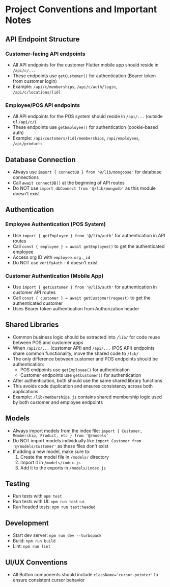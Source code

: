# Project Conventions and Important Notes

## API Endpoint Structure

### Customer-facing API endpoints
- All API endpoints for the customer Flutter mobile app should reside in `/api/c/...`
- These endpoints use `getCustomer()` for authentication (Bearer token from customer login)
- Example: `/api/c/memberships`, `/api/c/auth/login`, `/api/c/locations/[id]`

### Employee/POS API endpoints  
- All API endpoints for the POS system should reside in `/api/...` (outside of `/api/c/`)
- These endpoints use `getEmployee()` for authentication (cookie-based auth)
- Example: `/api/customers/[id]/memberships`, `/api/employees`, `/api/products`

## Database Connection
- Always use `import { connectDB } from '@/lib/mongoose'` for database connections
- Call `await connectDB()` at the beginning of API routes
- Do NOT use `import dbConnect from '@/lib/mongodb'` as this module doesn't exist

## Authentication

### Employee Authentication (POS System)
- Use `import { getEmployee } from '@/lib/auth'` for authentication in API routes
- Call `const { employee } = await getEmployee()` to get the authenticated employee
- Access org ID with `employee.org._id`
- Do NOT use `verifyAuth` - it doesn't exist

### Customer Authentication (Mobile App)
- Use `import { getCustomer } from '@/lib/auth'` for authentication in customer API routes
- Call `const { customer } = await getCustomer(request)` to get the authenticated customer
- Uses Bearer token authentication from Authorization header

## Shared Libraries
- Common business logic should be extracted into `/lib/` for code reuse between POS and customer apps
- When `/api/c/...` (customer API) and `/api/...` (POS API) endpoints share common functionality, move the shared code to `/lib/`
- The only difference between customer and POS endpoints should be authentication:
  - POS endpoints use `getEmployee()` for authentication
  - Customer endpoints use `getCustomer()` for authentication
- After authentication, both should use the same shared library functions
- This avoids code duplication and ensures consistency across both applications
- Example: `/lib/memberships.js` contains shared membership logic used by both customer and employee endpoints

## Models
- Always import models from the index file: `import { Customer, Membership, Product, etc } from '@/models'`
- Do NOT import models individually like `import Customer from '@/models/Customer'` as these files don't exist
- If adding a new model, make sure to:
  1. Create the model file in `/models/` directory
  2. Import it in `/models/index.js`
  3. Add it to the exports in `/models/index.js`

## Testing
- Run tests with `npm test`
- Run tests with UI: `npm run test:ui`
- Run headed tests: `npm run test:headed`

## Development
- Start dev server: `npm run dev --turbopack`
- Build: `npm run build`
- Lint: `npm run lint`

## UI/UX Conventions
- All Button components should include `className='cursor-pointer'` to ensure consistent cursor behavior